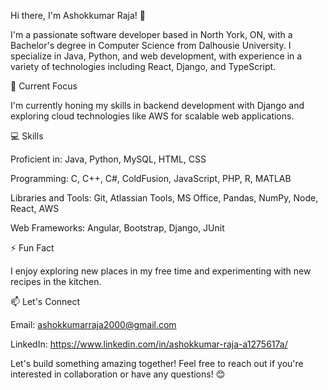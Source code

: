 Hi there, I'm Ashokkumar Raja! 👋

I'm a passionate software developer based in North York, ON, with a Bachelor's degree in Computer Science from Dalhousie University. I specialize in Java, Python, and web development, with experience in a variety of technologies including React, Django, and TypeScript.


🌱 Current Focus

I'm currently honing my skills in backend development with Django and exploring cloud technologies like AWS for scalable web applications.

💻 Skills

Proficient in: Java, Python, MySQL, HTML, CSS

Programming: C, C++, C#, ColdFusion, JavaScript, PHP, R, MATLAB

Libraries and Tools: Git, Atlassian Tools, MS Office, Pandas, NumPy, Node, React, AWS

Web Frameworks: Angular, Bootstrap, Django, JUnit

⚡ Fun Fact

I enjoy exploring new places in my free time and experimenting with new recipes in the kitchen.

📫 Let's Connect

Email: ashokkumarraja2000@gmail.com

LinkedIn: https://www.linkedin.com/in/ashokkumar-raja-a1275617a/


Let's build something amazing together! Feel free to reach out if you're interested in collaboration or have any questions! 😊
